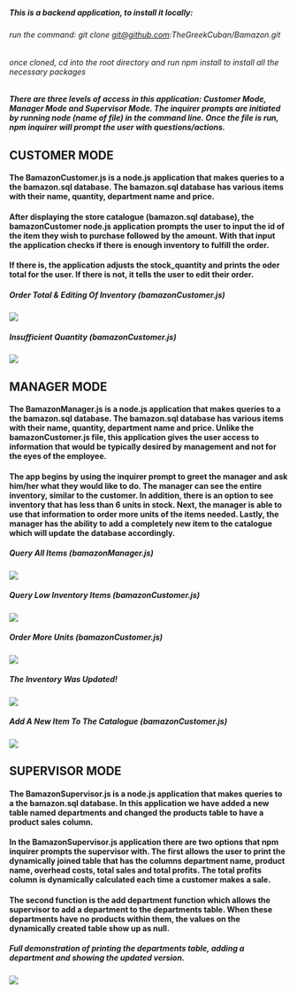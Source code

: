 ##### This is a backend application, to install it locally:
###### run the command: git clone git@github.com:TheGreekCuban/Bamazon.git
###### once cloned, cd into the root directory and run npm install to install all the necessary packages

##### There are three levels of access in this application: Customer Mode, Manager Mode and Supervisor Mode. The inquirer prompts are initiated by running node (name of file) in the command line. Once the file is run, npm inquirer will prompt the user with questions/actions. 


## CUSTOMER MODE
#### The BamazonCustomer.js is a node.js application that makes queries to a the bamazon.sql database. The bamazon.sql database has various items with their name, quantity, department name and price. 

#### After displaying the store catalogue (bamazon.sql database), the bamazonCustomer node.js application prompts the user to input the id of the item they wish to purchase followed by the amount. With that input the application checks if there is enough inventory to fulfill the order. 

#### If there is, the application adjusts the stock_quantity and prints the oder total for the user. If there is not, it tells the user to edit their order. 

##### Order Total & Editing Of Inventory (bamazonCustomer.js)
![](bamazonCustomerOne.gif)

##### Insufficient Quantity (bamazonCustomer.js)
![](bamazonCustomerTwo.gif)

## MANAGER MODE
#### The BamazonManager.js is a node.js application that makes queries to a the bamazon.sql database. The bamazon.sql database has various items with their name, quantity, department name and price. Unlike the bamazonCustomer.js file, this application gives the user access to information that would be typically desired by management and not for the eyes of the employee. 

#### The app begins by using the inquirer prompt to greet the manager and ask him/her what they would like to do. The manager can see the entire inventory, similar to the customer. In addition, there is an option to see inventory that has less than 6 units in stock. Next, the manager is able to use that information to order more units of the items needed. Lastly, the manager has the ability to add a completely new item to the catalogue which will update the database accordingly.

##### Query All Items (bamazonManager.js)
![](query_all_items.gif)

##### Query Low Inventory Items (bamazonCustomer.js)
![](query_low_inventory.gif)

##### Order More Units (bamazonCustomer.js)
![](add_inventory.gif)

##### The Inventory Was Updated!
![](show_updated_inventory.gif)

##### Add A New Item To The Catalogue (bamazonCustomer.js)
![](add_item.gif)

## SUPERVISOR MODE

#### The BamazonSupervisor.js is a node.js application that makes queries to a the bamazon.sql database. In this application we have added a new table named departments and changed the products table to have a product sales column.

#### In the BamazonSupervisor.js application there are two options that npm inquirer prompts the supervisor with. The first allows the user to print the dynamically joined table that has the columns department name, product name, overhead costs, total sales and total profits. The total profits column is dynamically calculated each time a customer makes a sale.

#### The second function is the add department function which allows the supervisor to add a department to the departments table. When these departments have no products within them, the values on the dynamically created table show up as null.

##### Full demonstration of printing the departments table, adding a department and showing the updated version.
![](whole_demo_supervisor.gif)
